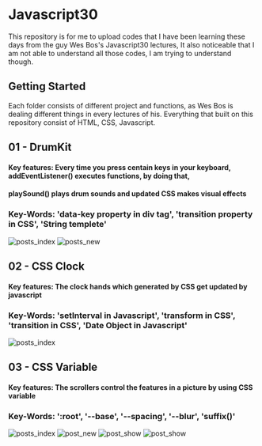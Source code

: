# Javascript30

This repository is for me to upload codes that I have been learning these days from the guy Wes Bos's Javascript30 lectures,
It also noticeable that I am not able to understand all those codes, I am trying to understand though.

## Getting Started

Each folder consists of different project and  functions, as Wes Bos is dealing different things in every lectures of his.
Everything that built on this repository consist of HTML, CSS, Javascript.

## 01 - DrumKit
#### Key features: Every time you press centain keys in your keyboard, addEventListener() executes functions, by doing that, 
#### playSound() plays drum sounds and updated CSS makes visual effects
### Key-Words: 'data-key property in div tag', 'transition property in CSS', 'String templete'
![posts_index](https://user-images.githubusercontent.com/31529193/31155452-5cc04350-a87c-11e7-9dfc-1f5ff97a71a7.png)
![posts_new](https://user-images.githubusercontent.com/31529193/31155453-5e8ce1fc-a87c-11e7-8ec5-84a9aaebac44.png)


## 02 - CSS Clock
#### Key features: The clock hands which generated by CSS get updated by javascript 
### Key-Words: 'setInterval in Javascript', 'transform in CSS', 'transition in CSS', 'Date Object in Javascript'
![posts_index](https://user-images.githubusercontent.com/31529193/31155454-631488a6-a87c-11e7-9e94-a2d4739b8e42.png)


## 03 - CSS Variable 
#### Key features: The scrollers control the features in a picture by using CSS variable
### Key-Words: ':root', '--base', '--spacing', '--blur', 'suffix()' 
![posts_index](https://user-images.githubusercontent.com/31529193/31154787-7aaa3ad8-a877-11e7-9398-d98031e950ab.png)
![post_new](https://user-images.githubusercontent.com/31529193/31154790-7fccbbf8-a877-11e7-90ec-f42c643c69b3.png)
![post_show](https://user-images.githubusercontent.com/31529193/31154791-81c1f61c-a877-11e7-8d16-d033c82818ec.png)
![post_show](https://user-images.githubusercontent.com/31529193/31154793-83208e42-a877-11e7-871d-ef6d0d99b5ec.png)

